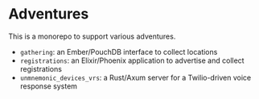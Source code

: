 # Adventures

This is a monorepo to support various adventures.

- `gathering`: an Ember/PouchDB interface to collect locations
- `registrations`: an Elixir/Phoenix application to advertise and collect registrations
- `unmnemonic_devices_vrs`: a Rust/Axum server for a Twilio-driven voice response system
